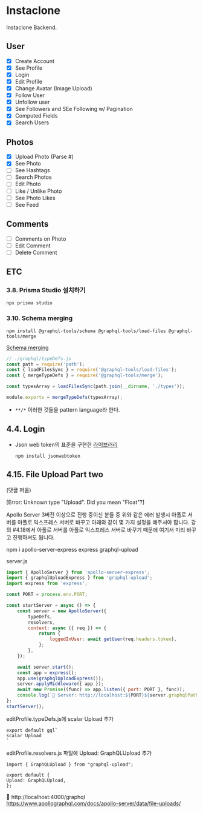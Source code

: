 # Instaclone

Instaclone Backend.

## User

-   [x] Create Account
-   [x] See Profile
-   [x] Login
-   [x] Edit Profile
-   [x] Change Avatar (Image Upload)
-   [x] Follow User
-   [x] Unfollow user
-   [x] See Followers and SEe Following w/ Pagination
-   [x] Computed Fields
-   [x] Search Users

## Photos

- [x] Upload Photo (Parse #)
- [x] See Photo
- [ ] See Hashtags
- [ ] Search Photos
- [ ] Edit Photo
- [ ] Like / Unlike Photo
- [ ] See Photo Likes
- [ ] See Feed

## Comments 

 - [ ] Comments on Photo
 - [ ] Edit Comment
 - [ ] Delete Comment

## ETC

### 3.8. Prisma Studio 설치하기

```
npx prisma studio
```

### 3.10. Schema merging

```
npm install @graphql-tools/schema @graphql-tools/load-files @graphql-tools/merge
```

[Schema merging](https://www.graphql-tools.com/docs/schema-merging)

```js
// ./graphql/typeDefs.js
const path = require('path');
const { loadFilesSync } = require('@graphql-tools/load-files');
const { mergeTypeDefs } = require('@graphql-tools/merge');

const typesArray = loadFilesSync(path.join(__dirname, './types'));

module.exports = mergeTypeDefs(typesArray);
```

-   `**/*` 이러한 것들을 pattern language라 한다.

## 4.4. Login

-   Json web token의 표준을 구현한 [라이브러리](https://www.npmjs.com/package/jsonwebtoken)
    ```
    npm install jsonwebtoken
    ```

## 4.15. File Upload Part two

(댓글 퍼옴)

[Error: Unknown type "Upload". Did you mean "Float"?]

Apollo Server 3버전 이상으로 진행 중이신 분들 중 위와 같은 에러 발생시 아폴로 서버를 아폴로 익스프레스 서버로 바꾸고 아래와 같이 몇 가지 설정을 해주셔야 합니다.
강의 #4.18에서 아폴로 서버를 아폴로 익스프레스 서버로 바꾸기 때문에 여기서 미리 바꾸고 진행하셔도 됩니다.

npm i apollo-server-express express graphql-upload

server.js

```js
import { ApolloServer } from 'apollo-server-express';
import { graphqlUploadExpress } from 'graphql-upload';
import express from 'express';

const PORT = process.env.PORT;

const startServer = async () => {
    const server = new ApolloServer({
        typeDefs,
        resolvers,
        context: async ({ req }) => {
            return {
                loggedInUser: await getUser(req.headers.token),
            };
        },
    });

    await server.start();
    const app = express();
    app.use(graphqlUploadExpress());
    server.applyMiddleware({ app });
    await new Promise((func) => app.listen({ port: PORT }, func));
    console.log(`🚀 Server: http://localhost:${PORT}${server.graphqlPath}`);
};
startServer();
```

editProfile.typeDefs.js에 scalar Upload 추가

```
export default gql`
scalar Upload
`
```

editProfile.resolvers.js 파일에 Upload: GraphQLUpload 추가

```
import { GraphQLUpload } from "graphql-upload";

export default {
Upload: GraphQLUpload,
};
```

🚀 http://localhost:4000/graphql
https://www.apollographql.com/docs/apollo-server/data/file-uploads/
